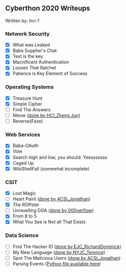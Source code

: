 ## Cyberthon 2020 Writeups
Written by: hci-1

### Network Security
* [x] What was Leaked
* [x] Baba Supplier's Chat
* [x] Text is the key
* [x] Macnificent Authentication
* [x] Loosen That Ratchet
* [x] Patience is Key Element of Success

### Operating Systems
* [x] Treasure Hunt
* [x] Simple Cipher
* [ ] Find The Answers
* [ ] Meow ([done by HCI_Zheng Jun](https://cdn.discordapp.com/attachments/706068116324614144/706149649567711252/Meow.pdf))
* [ ] Reverse(Faze)

### Web Services
* [x] Baba-OAuth
* [X] Vote
* [x] Search high and low, you should. Yeesssssss
* [x] Caged Up
* [x] WikiShellFall (somewhat incomplete)

### CSIT
* [X] Lost Magic
* [ ] Heart Paint ([done by ACSI_Jonathan](https://jloh02.github.io/ctf/cyberthon-2020#heart-paint))
* [x] The ROPster
* [ ] Unravelling DGA ([done by 000verflow](https://cdn.discordapp.com/attachments/706068116324614144/706141518590640178/Unravelling_DGA.pdf))
* [x] From 8 to 5
* [x] What You See is Not all That Exists

### Data Science
* [ ] Find The Hacker ID ([done by EJC_RichardDominick](https://github.com/RichDom2185/Cyberthon-2020/blob/master/Data%20Science/FindTheHackerID.ipynb))
* [ ] My New Language ([done by NYJC_Terence](https://github.com/Hackin7/Programming-Crappy-Solutions/tree/master/Cyber%20Security/Cyberthon%202020/Finals/Data%20Science/My%20New%20Language))
* [ ] Spot The Malicious Users ([done by ACSI_Jonathan](https://jloh02.github.io/ctf/cyberthon-2020#spot-the-malicious-users))
* [ ] Parsing Events ([Python file available here](https://cdn.discordapp.com/attachments/706068116324614144/706085061211979797/test.py))
